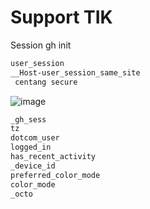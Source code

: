 # Support TIK

Session gh init
```sh
user_session
__Host-user_session_same_site
 centang secure
```

![image](https://github.com/acadcsirt/lapor/assets/11188109/08458fda-8991-4dd5-8331-255f6a61afff)

```sh
_gh_sess
tz
dotcom_user
logged_in
has_recent_activity
_device_id
preferred_color_mode
color_mode
_octo
```
